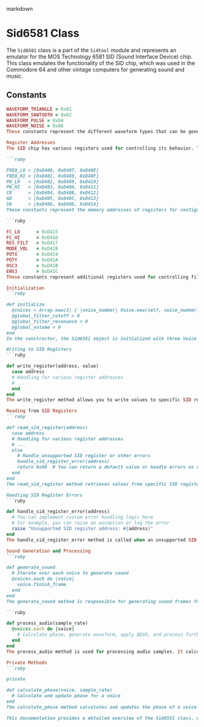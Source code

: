 markdown

# Sid6581 Class

The `Sid6581` class is a part of the `Sidtool` module and represents an emulator for the MOS Technology 6581 SID (Sound Interface Device) chip. This class emulates the functionality of the SID chip, which was used in the Commodore 64 and other vintage computers for generating sound and music.

## Constants

```ruby
WAVEFORM_TRIANGLE = 0x01
WAVEFORM_SAWTOOTH = 0x02
WAVEFORM_PULSE = 0x04
WAVEFORM_NOISE = 0x08
These constants represent the different waveform types that can be generated by the SID chip.

Register Addresses
The SID chip has various registers used for controlling its behavior. The class defines constants for these register addresses:

```ruby

FREQ_LO = [0xD400, 0xD407, 0xD40E]
FREQ_HI = [0xD401, 0xD408, 0xD40F]
PW_LO   = [0xD402, 0xD409, 0xD410]
PW_HI   = [0xD403, 0xD40A, 0xD411]
CR      = [0xD404, 0xD40B, 0xD412]
AD      = [0xD405, 0xD40C, 0xD413]
SR      = [0xD406, 0xD40D, 0xD414]
These constants represent the memory addresses of registers for configuring various aspects of the SID chip, such as frequency, pulse width, control settings, attack/decay, and sustain/release.

```ruby

FC_LO      = 0xD415
FC_HI      = 0xD416
RES_FILT   = 0xD417
MODE_VOL   = 0xD418
POTX       = 0xD419
POTY       = 0xD41A
OSC3       = 0xD41B
ENV3       = 0xD41C
These constants represent additional registers used for controlling filter parameters, volume, and other settings.

Initialization
```ruby

def initialize
  @voices = Array.new(3) { |voice_number| Voice.new(self, voice_number) }
  @global_filter_cutoff = 0
  @global_filter_resonance = 0
  @global_volume = 0
end
In the constructor, the Sid6581 object is initialized with three Voice objects (representing the three sound channels of the SID chip) and default values for global filter cutoff, resonance, and volume.

Writing to SID Registers
```ruby

def write_register(address, value)
  case address
  # Handling for various register addresses
  # ...
  end
end
The write_register method allows you to write values to specific SID registers. Depending on the register address, it updates the corresponding properties of the voices or global settings.

Reading from SID Registers
```ruby

def read_sid_register(address)
  case address
  # Handling for various register addresses
  # ...
  else
    # Handle unsupported SID register or other errors
    handle_sid_register_error(address)
    return 0x00  # You can return a default value or handle errors as needed
  end
end
The read_sid_register method retrieves values from specific SID registers. It maps register addresses to the relevant properties or returns a default value in case of unsupported addresses.

Handling SID Register Errors
```ruby

def handle_sid_register_error(address)
  # You can implement custom error handling logic here
  # For example, you can raise an exception or log the error
  raise "Unsupported SID register address: #{address}"
end
The handle_sid_register_error method is called when an unsupported SID register address is encountered. It provides a way to implement custom error handling logic, such as raising exceptions or logging errors.

Sound Generation and Processing
```ruby

def generate_sound
  # Iterate over each voice to generate sound
  @voices.each do |voice|
    voice.finish_frame
  end
end
The generate_sound method is responsible for generating sound frames for each voice. It invokes the finish_frame method of each voice.

```ruby

def process_audio(sample_rate)
  @voices.each do |voice|
    # Calculate phase, generate waveform, apply ADSR, and process further
  end
end
The process_audio method is used for processing audio samples. It calculates the phase for each voice, generates waveforms, applies Attack/Decay/Sustain/Release (ADSR) envelopes, and performs additional processing like applying global filters.

Private Methods
```ruby

private

def calculate_phase(voice, sample_rate)
  # Calculate and update phase for a voice
end
The calculate_phase method calculates and updates the phase of a voice based on the sample rate and frequency.

This documentation provides a detailed overview of the Sid6581 class, explaining its constants, register addresses, initialization, register read/write operations, error handling, and sound generation/processing. It serves as a comprehensive technical reference for developers working with the SID emulator.
